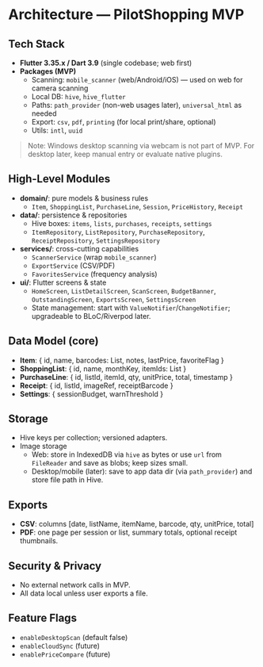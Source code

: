 # Architecture — PilotShopping MVP

## Tech Stack
- **Flutter 3.35.x / Dart 3.9** (single codebase; web first)
- **Packages (MVP)**
  - Scanning: `mobile_scanner` (web/Android/iOS) — used on web for camera scanning
  - Local DB: `hive`, `hive_flutter`
  - Paths: `path_provider` (non-web usages later), `universal_html` as needed
  - Export: `csv`, `pdf`, `printing` (for local print/share, optional)
  - Utils: `intl`, `uuid`

> Note: Windows desktop scanning via webcam is not part of MVP. For desktop later, keep manual entry or evaluate native plugins.

## High-Level Modules
- **domain/**: pure models & business rules
  - `Item`, `ShoppingList`, `PurchaseLine`, `Session`, `PriceHistory`, `Receipt`
- **data/**: persistence & repositories
  - Hive boxes: `items`, `lists`, `purchases`, `receipts`, `settings`
  - `ItemRepository`, `ListRepository`, `PurchaseRepository`, `ReceiptRepository`, `SettingsRepository`
- **services/**: cross-cutting capabilities
  - `ScannerService` (wrap `mobile_scanner`)
  - `ExportService` (CSV/PDF)
  - `FavoritesService` (frequency analysis)
- **ui/**: Flutter screens & state
  - `HomeScreen`, `ListDetailScreen`, `ScanScreen`, `BudgetBanner`, `OutstandingScreen`, `ExportsScreen`, `SettingsScreen`
  - State management: start with `ValueNotifier`/`ChangeNotifier`; upgradeable to BLoC/Riverpod later.

## Data Model (core)
- **Item**: { id, name, barcodes: List<String>, notes, lastPrice, favoriteFlag }
- **ShoppingList**: { id, name, monthKey, itemIds: List<String> }
- **PurchaseLine**: { id, listId, itemId, qty, unitPrice, total, timestamp }
- **Receipt**: { id, listId, imageRef, receiptBarcode }
- **Settings**: { sessionBudget, warnThreshold }

## Storage
- Hive keys per collection; versioned adapters.
- Image storage
  - Web: store in IndexedDB via `hive` as bytes or use `url` from `FileReader` and save as blobs; keep sizes small.
  - Desktop/mobile (later): save to app data dir (via `path_provider`) and store file path in Hive.

## Exports
- **CSV**: columns [date, listName, itemName, barcode, qty, unitPrice, total]
- **PDF**: one page per session or list, summary totals, optional receipt thumbnails.

## Security & Privacy
- No external network calls in MVP.
- All data local unless user exports a file.

## Feature Flags
- `enableDesktopScan` (default false)
- `enableCloudSync` (future)
- `enablePriceCompare` (future)
